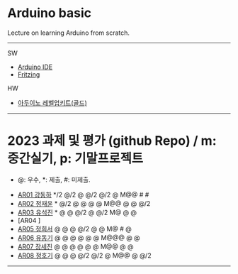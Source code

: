 # Arduino basic
Lecture on learning Arduino from scratch.


---

SW

- [Arduino IDE](https://www.arduino.cc/)
- [Fritzing](http://fritzing.org/download/)

HW

- [아두이노 레벨업키트(골드)](https://www.devicemart.co.kr/goods/view?no=12170416)

---

# 2023 과제 및 평가 (github Repo) / m: 중간실기, p: 기말프로젝트
* @: 우수, *: 제출, #: 미제출.  

- [AR01 강동하](https://github.com/kangdongha2/ar01) */2 @/2 @ @/2 @/2 @ M@@ # #
- [AR02 정재윤](https://github.com/wjdwodbs1212/AR02) * @/2 @ @ @ @ M@@ @ @ @/2
- [AR03 유석진](https://github.com/20203310s/AR03) * @ @ @/2 @ @/2 M@ @ @
- [AR04 ]
- [AR05 정희서](https://github.com/HiSeoJeong/AR05) @ @ @ @/2 @ @ M@ # @
- [AR06 유동기](https://github.com/wtfwtfs/ar06) @ @ @ @ @ @ M@@@ @ @
- [AR07 장세진](https://github.com/sejin573/AR07) @ @ @ @ @ @ M@@ @ @
- [AR08 정호기](https://github.com/JeongHogi/AR08a) @ @ @ @/2 @/2 @ M@@ @ @/2


---




